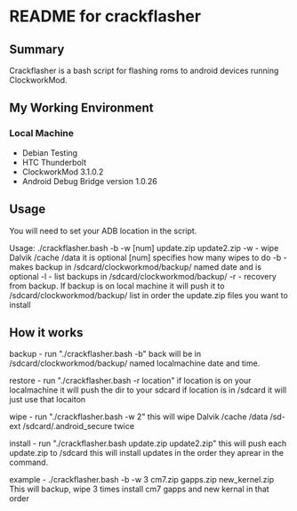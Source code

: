 README for crackflasher
=============

Summary
-------------
Crackflasher is a bash script for flashing roms to android devices running ClockworkMod.

My Working Environment
-------------
### Local Machine
* Debian Testing
* HTC Thunderbolt
* ClockworkMod 3.1.0.2
* Android Debug Bridge version 1.0.26

Usage
-------------
You will need to set your ADB location in the script.

Usage: ./crackflasher.bash -b -w [num] update.zip update2.zip
-w - wipe Dalvik /cache /data it is optional [num] specifies how many wipes to do
-b - makes backup in /sdcard/clockworkmod/backup/ named date and is optional
-l - list backups in /sdcard/clockworkmod/backup/
-r - recovery from backup. If backup is on local machine it will push it to /sdcard/clockworkmod/backup/
list in order the update.zip files you want to install

How it works
-------------
backup   - run "./crackflasher.bash -b"
           back will be in /sdcard/clockworkmod/backup/ named localmachine date and time.

restore  - run "./crackflasher.bash -r location"
           if location is on your localmachine it will push the dir to your sdcard
           if location is in /sdcard it will just use that locaiton

wipe     - run "./crackflasher.bash -w 2"
           this will wipe Dalvik /cache /data /sd-ext /sdcard/.android_secure twice

install  - run "./crackflasher.bash update.zip update2.zip"
           this will push each update.zip to /sdcard 
           this will install updates in the order they aprear in the command.

example  - ./crackflasher.bash -b -w 3 cm7.zip gapps.zip new_kernel.zip
           This will backup, wipe 3 times install cm7 gapps and new kernal in that order
